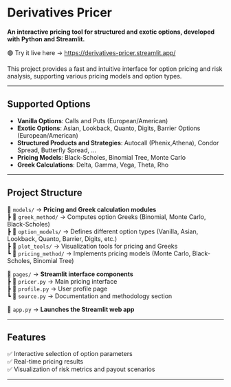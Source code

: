 # Derivatives Pricer

**An interactive pricing tool for structured and exotic options, developed with Python and Streamlit.**  

🟢 Try it live here → https://derivatives-pricer.streamlit.app/

This project provides a fast and intuitive interface for option pricing and risk analysis, supporting various pricing models and option types.  

---

## Supported Options  
- **Vanilla Options**:  Calls and Puts  (European/American)
- **Exotic Options**: Asian, Lookback, Quanto, Digits, Barrier Options (European/American)
- **Structured Products and Strategies**:  Autocall (Phenix,Athena), Condor Spread, Butterfly Spread, ...
- **Pricing Models**: Black-Scholes, Binomial Tree, Monte Carlo  
- **Greek Calculations**: Delta, Gamma, Vega, Theta, Rho  

---

## Project Structure  

📂 `models/` → **Pricing and Greek calculation modules**  
 ┣ 📂 `greek_method/` → Computes option Greeks (Binomial, Monte Carlo, Black-Scholes)  
 ┣ 📂 `option_models/` → Defines different option types (Vanilla, Asian, Lookback, Quanto, Barrier, Digits, etc.)  
 ┣ 📂 `plot_tools/` → Visualization tools for pricing and Greeks  
 ┗ 📂 `pricing_method/` → Implements pricing models (Monte Carlo, Black-Scholes, Binomial Tree)  

📂 `pages/` → **Streamlit interface components**  
 ┣ 📜 `pricer.py` → Main pricing interface  
 ┣ 📜 `profile.py` → User profile page  
 ┗ 📜 `source.py` → Documentation and methodology section  

📜 `app.py` → **Launches the Streamlit web app**  

---

## Features  
✅ Interactive selection of option parameters  
✅ Real-time pricing results  
✅ Visualization of risk metrics and payout scenarios  


---
